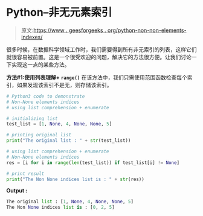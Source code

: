 # Python–非无元素索引

> 原文:[https://www . geesforgeeks . org/python-non-non-elements-indexes/](https://www.geeksforgeeks.org/python-non-none-elements-indices/)

很多时候，在数据科学领域工作时，我们需要得到所有非无索引的列表，这样它们就很容易被前置。这是一个很受欢迎的问题，解决它的方法很方便。让我们讨论一下实现这一点的某些方法。

**方法#1:使用列表理解+ `range()`**
在该方法中，我们只需使用范围函数检查每个索引，如果发现该索引不是无，则存储该索引。

```py
# Python3 code to demonstrate
# Non-None elements indices
# using list comprehension + enumerate

# initializing list 
test_list = [1, None, 4, None, None, 5]

# printing original list
print("The original list : " + str(test_list))

# using list comprehension + enumerate
# Non-None elements indices 
res = [i for i in range(len(test_list)) if test_list[i] != None]

# print result
print("The Non None indices list is : " + str(res))
```

**Output :**

```py
The original list : [1, None, 4, None, None, 5]
The Non None indices list is : [0, 2, 5]

```